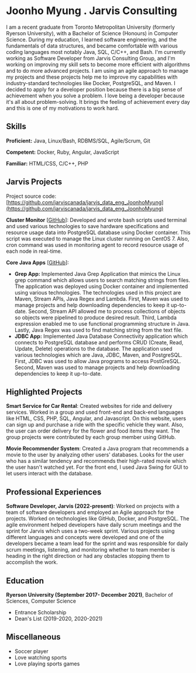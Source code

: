 # Joonho Myung . Jarvis Consulting

I am a recent graduate from Toronto Metropolitan University (formerly Ryerson University), with a Bachelor of Science (Honours) in Computer Science. During my education, I learned software engineering, and the fundamentals of data structures, and became comfortable with various coding languages most notably Java, SQL, C/C++, and Bash. I'm currently working as Software Developer from Jarvis Consulting Group, and I'm working on improving my skill sets to become more efficient with algorithms and to do more advanced projects. I am using an agile approach to manage my projects and these projects help me to improve my capabilities with industry-standard technologies like Docker, PostgreSQL, and Maven. I decided to apply for a developer position because there is a big sense of achievement when you solve a problem. I love being a developer because it's all about problem-solving. It brings the feeling of achievement every day and this is one of my motivations to work hard.

## Skills

**Proficient:** Java, Linux/Bash, RDBMS/SQL, Agile/Scrum, Git

**Competent:** Docker, Ruby, Angular, JavaScript

**Familiar:** HTML/CSS, C/C++, PHP

## Jarvis Projects

Project source code: [https://github.com/jarviscanada/jarvis_data_eng_JoonhoMyung](https://github.com/jarviscanada/jarvis_data_eng_JoonhoMyung)


**Cluster Monitor** [[GitHub](https://github.com/jarviscanada/jarvis_data_eng_JoonhoMyung/tree/master/linux_sql)]: Developed and wrote bash scripts used terminal and used various technologies to save hardware specifications and resource usage data into PostgreSQL database using Docker container. This script was executed to manage the Linux cluster running on CentOS 7. Also, cron command was used in monitoring agent to record resource usage of each node in real-time.

**Core Java Apps** [[GitHub](https://github.com/jarviscanada/jarvis_data_eng_JoonhoMyung/tree/master/core_java)]:

- **Grep App:** Implemented Java Grep Application that mimics the Linux grep command which allows users to search matching strings from files. The application was deployed using Docker container and implemented using various technologies. The technologies used in this project are Maven, Stream APIs, Java Regex and Lambda. First, Maven was used to manage projects and help downloading dependencies to keep it up-to-date. Second, Stream API allowed me to process collections of objects so objects were pipelined to produce desired result. Third, Lambda expression enabled me to use functional programming structure in Java. Lastly, Java Regex was used to find matching string from the text file.
- **JDBC App:** Implemented Java Database Connectivity application which connects to PostgreSQL database and performs CRUD (Create, Read, Update, Delete) operations to the database. The application used various technologies which are Java, JDBC, Maven, and PostgreSQL. First, JDBC was used to allow Java programs to access PostGreSQL. Second, Maven was used to manage projects and help downloading dependencies to keep it up-to-date.
<!--- Twitter App: Not started--->

<!---
**Springboot App** [[GitHub](https://github.com/jarviscanada/jarvis_data_eng_JoonhoMyung/tree/master/springboot)]: Not Started

**Python Data Analytics** [[GitHub](https://github.com/jarviscanada/jarvis_data_eng_JoonhoMyung/tree/master/python_data_anlytics)]: Not Started

**Hadoop** [[GitHub](https://github.com/jarviscanada/jarvis_data_eng_JoonhoMyung/tree/master/hadoop)]: Not Started

**Spark** [[GitHub](https://github.com/jarviscanada/jarvis_data_eng_JoonhoMyung/tree/master/spark)]: Not Started

**Cloud/DevOps** [[GitHub](https://github.com/jarviscanada/jarvis_data_eng_JoonhoMyung/tree/master/cloud_devops)]: Not Started
--->

## Highlighted Projects
**Smart Service for Car Rental**: Created websites for ride and delivery services. Worked in a group and used front-end and back-end languages like HTML, CSS, PHP, SQL, Angular, and Javascript. On this website, users can sign up and purchase a ride with the specific vehicle they want. Also, the user can order delivery for the flower and food items they want. The group projects were contributed by each group member using GitHub.

**Movie Recommender System**: Created a Java program that recommends a movie to the user by analyzing other users' databases. Looks for the user who has a similar tendency and recommends their high-rated movie which the user hasn't watched yet. For the front end, I used Java Swing for GUI to let users interact with the database.


## Professional Experiences

**Software Developer, Jarvis (2022-present)**: Worked on projects with a team of software developers and employed an Agile approach for the projects. Worked on technologies like GitHub, Docker, and PostgreSQL. The agile environment helped developers have daily scrum meetings and the sprint for Jarvis which uses a two-week sprint. Various projects using different languages and concepts were developed and one of the developers became a team lead for the sprint and was responsible for daily scrum meetings, listening, and monitoring whether to team member is heading in the right direction or had any obstacles stopping them to accomplish the work.


## Education
**Ryerson University (September 2017- December 2021)**, Bachelor of Sciences, Computer Science
- Entrance Scholarship
- Dean's List (2019-2020, 2020-2021)


## Miscellaneous
- Soccer player
- Love watching sports
- Love playing sports games